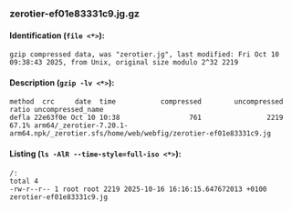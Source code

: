 ### zerotier-ef01e83331c9.jg.gz
#### Identification (`file <*>`):
```
gzip compressed data, was "zerotier.jg", last modified: Fri Oct 10 09:38:43 2025, from Unix, original size modulo 2^32 2219
```
#### Description (`gzip -lv <*>`):
```
method  crc     date  time           compressed        uncompressed  ratio uncompressed_name
defla 22e63f0e Oct 10 10:38                 761                2219  67.1% arm64/_zerotier-7.20.1-arm64.npk/_zerotier.sfs/home/web/webfig/zerotier-ef01e83331c9.jg
```
#### Listing (`ls -AlR --time-style=full-iso <*>`):
```
/:
total 4
-rw-r--r-- 1 root root 2219 2025-10-16 16:16:15.647672013 +0100 zerotier-ef01e83331c9.jg
```

